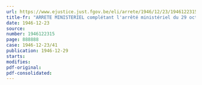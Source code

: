 ```yaml
---
url: https://www.ejustice.just.fgov.be/eli/arrete/1946/12/23/1946122315/justel
title-fr: "ARRETE MINISTERIEL complétant l'arrêté ministériel du 29 octobre 1946 réglementant les prix des produits laitiers"
date: 1946-12-23
source:
number: 1946122315
page: 888888
case: 1946-12-23/41
publication: 1946-12-29
starts:
modifies:
pdf-original:
pdf-consolidated:
---
```


